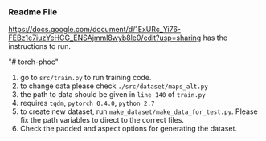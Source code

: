 ### Readme File
https://docs.google.com/document/d/1ExURc_Yi76-FEBz1e7iuzYeHCG_ENSAjmml8wyb8le0/edit?usp=sharing has the instructions to run.

"# torch-phoc" 
1. go to `src/train.py` to run training code.
2. to change data please check `./src/dataset/maps_alt.py`
3. the path to data should be given in `line 140` of `train.py`
4. requires `tqdm`, `pytorch 0.4.0`, `python 2.7`
5. to create new dataset, run `make_dataset/make_data_for_test.py`. Please fix the path variables to direct to the correct files.
6. Check the padded and aspect options for generating the dataset.
